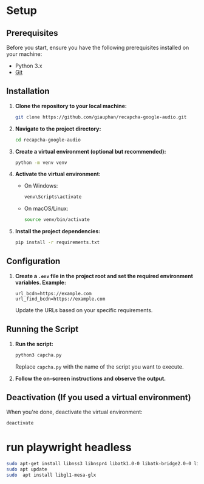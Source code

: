 # Setup

## Prerequisites

Before you start, ensure you have the following prerequisites installed on your machine:

- Python 3.x
- [Git](https://git-scm.com/)

## Installation

1. **Clone the repository to your local machine:**

    ```bash
    git clone https://github.com/giauphan/recapcha-google-audio.git
    ```

2. **Navigate to the project directory:**

    ```bash
    cd recapcha-google-audio
    ```

3. **Create a virtual environment (optional but recommended):**

    ```bash
    python -m venv venv
    ```

4. **Activate the virtual environment:**

    - On Windows:

        ```bash
        venv\Scripts\activate
        ```

    - On macOS/Linux:

        ```bash
        source venv/bin/activate
        ```

5. **Install the project dependencies:**

    ```bash
    pip install -r requirements.txt
    ```

## Configuration

1. **Create a `.env` file in the project root and set the required environment variables. Example:**

    ```plaintext
    url_bcdn=https://example.com
    url_find_bcdn=https://example.com
    ```

    Update the URLs based on your specific requirements.

## Running the Script

1. **Run the script:**

    ```bash
    python3 capcha.py
    ```

    Replace `capcha.py` with the name of the script you want to execute.

2. **Follow the on-screen instructions and observe the output.**

## Deactivation (If you used a virtual environment)

When you're done, deactivate the virtual environment:

```bash
deactivate
```
# run playwright headless

```bash
sudo apt-get install libnss3 libnspr4 libatk1.0-0 libatk-bridge2.0-0 libcups2 libatspi2.0-0 libxcomposite1 libxdamage1 libxfixes3 libxrandr2 libgbm1 libxkbcommon0 libpango-1.0-0 libcairo2 libasound2
sudo apt update
sudo  apt install libgl1-mesa-glx
```

